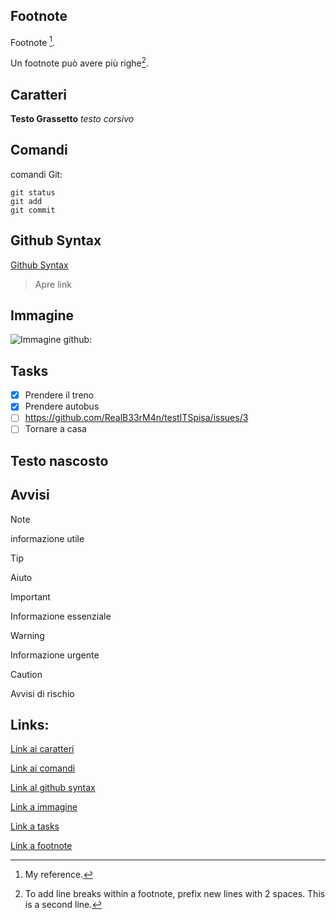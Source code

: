   ## Footnote

Footnote [^1].

Un footnote può avere più righe[^2].


[^1]: My reference.
[^2]: To add line breaks within a footnote, prefix new lines with 2 spaces.
  This is a second line.


## Caratteri

**Testo Grassetto**
*testo corsivo*


## Comandi
comandi Git:
```
git status
git add
git commit
```



## Github Syntax

[Github Syntax](https://docs.github.com/en/get-started/writing-on-github/getting-started-with-writing-and-formatting-on-github/basic-writing-and-formatting-syntax)
> Apre link


## Immagine
![Immagine github:](https://th.bing.com/th/id/OIP.yWNibBRepmC6fO7mZnicCgHaHa?w=180&h=180&c=7&r=0&o=5&pid=1.7)


## Tasks

- [x] Prendere il treno
- [x] Prendere autobus
- [ ] https://github.com/RealB33rM4n/testITSpisa/issues/3
- [ ] Tornare a casa

## Testo nascosto
<!-- testo nascosto -->

##  Avvisi

> [!NOTE]
>informazione utile

> [!TIP]
> Aiuto

> [!IMPORTANT]
> Informazione essenziale

> [!WARNING]
> Informazione urgente

> [!CAUTION]
> Avvisi di rischio


## **Links:**

[Link ai caratteri](#caratteri)


[Link ai comandi](#comandi)


[Link al github syntax](#github-syntax)


[Link a immagine](#immagine)


[Link a tasks](#tasks)


[Link a footnote](#footnote)

